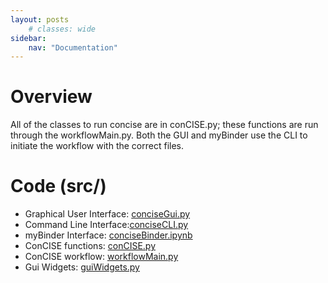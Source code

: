 ```yaml
---
layout: posts
    # classes: wide
sidebar:
    nav: "Documentation"
---
```

# Overview
All of the classes to run concise are in conCISE.py; these functions are run through the workflowMain.py. Both the GUI and myBinder use the CLI to initiate the workflow with the correct files.

# Code (src/)
- Graphical User Interface: [conciseGui.py](conCISE/_pages/graphicalUserInterface/index.html)
- Command Line Interface:[conciseCLI.py](conCISE/_pages/commandLineInterface/index.html)
- myBinder Interface: [conciseBinder.ipynb](conCISE/_pages/commandLineInterface/index.html)
- ConCISE functions: [conCISE.py](conCISE/_pages/conciseFunctions/index.html)
- ConCISE workflow: [workflowMain.py](conCISE/_pages/Workflow/index.html)
- Gui Widgets: [guiWidgets.py](conCISE/_pages/guiWidgets/index.html)
